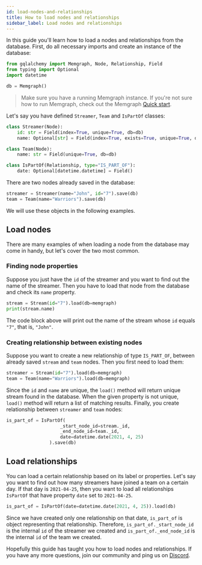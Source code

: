 ```yaml
---
id: load-nodes-and-relationships
title: How to load nodes and relationships
sidebar_label: Load nodes and relationships
---
```


In this guide you'll learn how to load a nodes and relationships from the
database. First, do all necessary imports and create an instance of the
database:

```python
from gqlalchemy import Memgraph, Node, Relationship, Field
from typing import Optional
import datetime

db = Memgraph()
```

> Make sure you have a running Memgraph instance. If you're not sure how to run
> Memgraph, check out the Memgraph [Quick start](/memgraph/#quick-start).

Let's say you have defined `Streamer`, `Team` and `IsPartOf` classes:

```python
class Streamer(Node):
    id: str = Field(index=True, unique=True, db=db)
    name: Optional[str] = Field(index=True, exists=True, unique=True, db=db)

class Team(Node):
    name: str = Field(unique=True, db=db)

class IsPartOf(Relationship, type="IS_PART_OF"):
    date: Optional[datetime.datetime] = Field()
```

There are two nodes already saved in the database:

```python
streamer = Streamer(name="John", id="7").save(db)
team = Team(name="Warriors").save(db)
```

We will use these objects in the following examples.

## Load nodes

There are many examples of when loading a node from the database may come in
handy, but let's cover the two most common. 

### Finding node properties

Suppose you just have the `id` of the streamer and you want to find out the name
of the streamer. Then you have to load that node from the database and check its
`name` property.

```python
stream = Stream(id="7").load(db=memgraph)
print(stream.name)
```

The code block above will print out the name of the stream whose `id` equals
`"7"`, that is, `"John"`. 

### Creating relationship between existing nodes

Suppose you want to create a new relationship of type `IS_PART_OF`, between
already saved `stream` and `team` nodes. Then you first need to load them:

```python
streamer = Stream(id="7").load(db=memgraph)
team = Team(name="Warriors").load(db=memgraph)
```

Since the `id` and `name` are unique, the `load()` method will return unique
stream found in the database. When the given property is not unique, `load()`
method will return a list of matching results. Finally, you create relationship
between `streamer` and `team` nodes:

```python
is_part_of = IsPartOf(
                    _start_node_id=stream._id, 
                    _end_node_id=team._id,
                    date=datetime.date(2021, 4, 25)
                ).save(db)
```

## Load relationships

You can load a certain relationship based on its label or properties. Let's say
you want to find out how many streamers have joined a team on a certain day. If
that day is `2021-04-25`, then you want to load all relationships `IsPartOf`
that have property `date` set to `2021-04-25`.

```python
is_part_of = IsPartOf(date=datetime.date(2021, 4, 25)).load(db)
```

Since we have created only one relationship on that date, `is_part_of` is object
representing that relationship. Therefore, `is_part_of._start_node_id` is the
internal `id` of the streamer we created and `is_part_of._end_node_id` is the
internal `id` of the team we created.


Hopefully this guide has taught you how to load nodes and relationships. If you
have any more questions, join our community and ping us on
[Discord](https://discord.gg/memgraph).